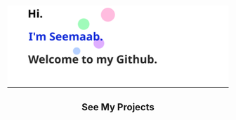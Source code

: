 <div align="center">
    <a href="https://smujtaba1.github.io">
        <img src="hero.svg" alt="css-in-readme">
    </a>
    <h2>See My Projects</h2>
</div>


<!--
**smujtaba1/smujtaba1** is a ✨ _special_ ✨ repository because its `README.md` (this file) appears on your GitHub profile.
-->
